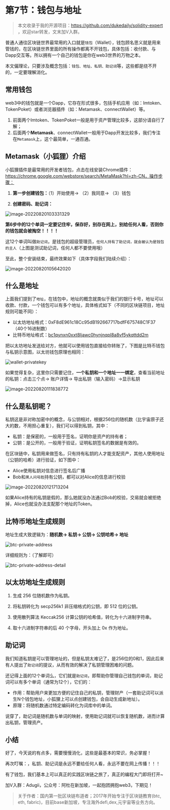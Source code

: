 # 第7节：钱包与地址

> 本文收录于我的开源项目：https://github.com/dukedaily/solidity-expert ，欢迎star转发，文末加V入群。

普通人通往区块链世界最常用的入口就是`钱包`（Wallet），钱包顾名思义就是用来管钱的，在区块链世界里面的所有操作都离不开钱包，具体包括：收付款、与Dapp交互等。所以拥有一个自己的钱包是你在web3世界的万物之本。



本文偏理论，只要涉及概念包括：`钱包、地址、私钥、助记词`等，这些都是绕不开的，一定要理解消化。



## 常用钱包

web3中的钱包就是一个Dapp，它存在形式很多，包括手机应用（如：Imtoken、TokenPoket）或者浏览器插件（如：Metamask、connectWallet）等。

1. 前面两个Imtoken、TokenPoket一般是用于资产管理比较多，这部分请自行了解；
2. 后面两个**Metamask**、connectWallet一般用于Dapp开发比较多，我们专注在`Metamask`上，这个最简单，一通百通。



## Metamask（小狐狸）介绍

小狐狸插件是最常用的开发者钱包，点击在线安装Chrome插件：https://chrome.google.com/webstore/search/MetaMask?hl=zh-CN，操作步骤：

1. **第一步创建钱包：**（1）开始使用-> （2）我同意-> （3）钱包

2. **创建密码、助记词：**

![image-20220820103331329](assets/image-20220820103331329.png)



**第6步中的12个单词一定要记住牢，保存好，别存在网上，别给任何人看，否则你的钱包就会被掏空！！！！**

这12个单词叫做`助记词`，是钱包的超级管理员，`任何人持有了助记词，就会被认为是钱包的主人`（上图是测试助记词，任何人都不要使用哦）



至此，整个安装结束，最终效果如下（具体字段我们陆续介绍）：

![image-20220820105642020](assets/image-20220820105642020.png)



## 什么是地址

上面我们提到了`地址`，在钱包中，地址的概念就类似于我们的银行卡号，地址可以收款、付款，一个钱包可以有多个地址，具体格式如下（不同的区块链项目，地址规则可能不同）：

- 以太坊地址格式：0xF8dE961c18Cc95dB192667717bdfF675748C1F37（40个16进制数）
- 比特币地址格式：[bc1qynxn0xxt8ljawc0hynjnqpl8a8vf5ykqttdd2m](https://www.blockchain.com/btc/address/bc1qynxn0xxt8ljawc0hynjnqpl8a8vf5ykqttdd2m)



把以太坊地址发送给对方，他就可以使用钱包直接给你转账了，下图是比特币钱包与私钥示意图，以太坊钱包原理也相同：

![wallet-privatekey](assets/wallet-privatekey.png)



如果觉得复杂，这里你只需要记住，**一个私钥和一个地址一一绑定**，查看当前地址的私钥：点击三个点-> 账户详情-> 导出私钥（输入密码）->显示私钥

![image-20220820111838772](assets/image-20220820111838772.png)



## 什么是私钥呢？

私钥这是非对称加密中的概念，与公钥相对，根据256位的随机数（比宇宙原子还大的数，不用担心重复），我们可以得到私钥，其中：

- 私钥：是保密的，一般用于签名，证明你是资产的持有者；
- 公钥：是公开的，一般用于验证，证明私钥签名的数据是有效的。



在区块链中，私钥用来做签名，只有持有私钥的人才能支配资产，其他人使用地址（公钥的哈希）进行验证，如下图中：

- Alice使用私钥对信息进行签名后广播
- Bob和`黑人问号脸`持有公钥，都可以对Alice的信息进行校验

![image-20220820121713204](assets/image-20220820121713204.png)



如果Alice持有的私钥是假的，那么她就没办法通过Bob的校验，交易就会被拒绝掉，Alice也就没办法支配那个地址的Token。



## 比特币地址生成规则

地址生成大致逻辑为：**随机数-> 私钥-> 公钥-> 公钥哈希-> 地址**

![btc-private-address](assets/btc-private-address.png)

详细规则为：（了解即可）

![btc-private-address-detail](assets/btc-private-address-detail.png)



## 以太坊地址生成规则

1. 生成 256 位随机数作为私钥。

2. 将私钥转化为 secp256k1 非压缩格式的公钥，即 512 位的公钥。

3. 使用散列算法 Keccak256 计算公钥的哈希值，转化为十六进制字符串。

4. 取十六进制字符串的后 40 个字母，开头加上 0x 作为地址。



## 助记词

我们知道私钥是可以管理地址的，但是私钥太难记了，是256位的0和1，因此后来有人提出了`助记词`的提议，从而有效的解决了私钥管理困难的问题。



还记得上面的12个单词么，它们就是`助记词`，即帮助你管理自己钱包的单词，助记词可以有多个单词（通常为12个），它们的：

- 作用：帮助用户来更加方便的记住自己的私钥，管理财产（一套助记词可以派生N个钱包地址，小狐狸上可以点创建钱包，会自动生成新地址）。
- 原理：将随机数通过特定编码转化为词库中的单词。



说穿了，助记词是随机数与单词的映射，使用助记词就可以恢复随机数，进而计算出私钥，管理资产。



## 小结

好了，今天说的有点多，需要慢慢消化，这些是最基本的常识，务必掌握！



再次叮嘱：，私钥、助记词是永远不要给任何人看，永远不要在网上传播！！！



有了钱包，我们基本上可以真正的实践区块链之旅了，真正的编程大门即将打开~



加V入群：Adugii，公众号：阿杜在新加坡，一起抱团拥抱web3，下期见！



> 关于作者：国内第一批区块链布道者；2017年开始专注于区块链教育(btc, eth, fabric)，目前base新加坡，专注海外defi,dex,元宇宙等业务方向。